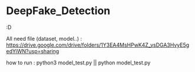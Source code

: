 # DeepFake_Detection
:D

All need file (dataset, model..) : https://drive.google.com/drive/folders/1Y3EA4MsHPwK4Z_vsDGA3HvyE5gedYiWN?usp=sharing

how to run : python3 model_test.py || python model_test.py
